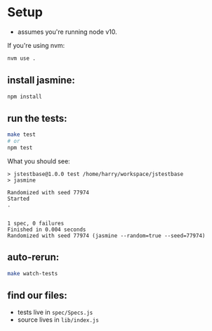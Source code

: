 # Setup


* assumes you're running node v10.

If you're using nvm:

```sh
nvm use .
```

## install jasmine:

```sh
npm install
```


## run the tests:

```sh
make test
# or
npm test
```

What you should see:

```
> jstestbase@1.0.0 test /home/harry/workspace/jstestbase
> jasmine

Randomized with seed 77974
Started
.


1 spec, 0 failures
Finished in 0.004 seconds
Randomized with seed 77974 (jasmine --random=true --seed=77974)
```

## auto-rerun:

```sh
make watch-tests
```

## find our files:

* tests live in `spec/Specs.js`
* source lives in `lib/index.js`
